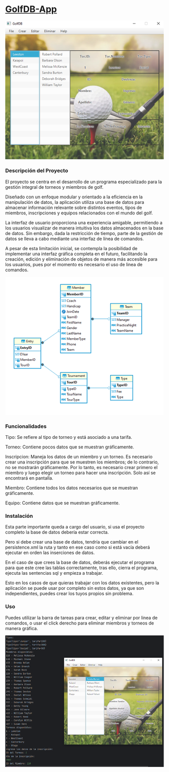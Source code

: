 # [GolfDB-App](https://github.com/a22alanbm/Proyecto-ORM)

<p align="center">
  <img src="images/image.png"  alt="Image">
</p>

### Descripción del Proyecto

El proyecto se centra en el desarrollo de un programa especializado para la gestión integral de torneos y miembros de golf.

 Diseñado con un enfoque modular y orientado a la eficiencia en la manipulación de datos, la aplicación utiliza una base de datos para almacenar información relevante sobre distintos eventos, tipos de miembros, inscripciones y equipos relacionados con el mundo del golf.

La interfaz de usuario proporciona una experiencia amigable, permitiendo a los usuarios visualizar de manera intuitiva los datos almacenados en la base de datos. Sin embargo, dada la restricción de tiempo, parte de la gestión de datos se lleva a cabo mediante una interfaz de línea de comandos.

 A pesar de esta limitación inicial, se contempla la posibilidad de implementar una interfaz gráfica completa en el futuro, facilitando la creación, edición y eliminación de objetos de manera más accesible para los usuarios, pues por el momento es necesario el uso de linea de comandos.


<p align="center">
  <img src="images/image-2.png" alt="Image">
</p>

### Funcionalidades
Tipo: Se refiere al tipo de torneo y está asociado a una tarifa.

Torneo: Contiene pocos datos que se muestran gráficamente.

Inscripcion: Maneja los datos de un miembro y un torneo. Es necesario crear una inscripción para que se muestren los miembros; de lo contrario, no se mostrarán gráficamente. Por lo tanto, es necesario crear primero el miembro y luego elegir un torneo para hacer una inscripción. Solo así se encontrará en pantalla.

Miembro: Contiene todos los datos necesarios que se muestran gráficamente.

Equipo: Contiene datos que se muestran gráficamente.

### Instalación
Esta parte importante queda a cargo del usuario, si usa el proyecto completo la base de datos debería estar correcta.

Pero si debe crear una base de datos, tendría que cambiar en el persistence.xml la ruta y tanto en ese caso como si está vacía deberá ejecutar en orden las inserciones de datos.

En el caso de que crees la base de datos, deberás ejecutar el programa para que este cree las tablas correctamente, tras ello, cierra el programa, ejecuta las sentencias sql y empieza a trabajar.

Esto en los casos de que quieras trabajar con los datos existentes, pero la aplicación se puede usar por completo sin estos datos, ya que son independientes, puedes crear los tuyos propios sin problema.


### Uso
Puedes utilizar la barra de tareas para crear, editar y eliminar por linea de comandos, o usar el click derecho para eliminar miembros y torneos de manera gráfica.

<p align="center">
  <img src="images/image-3.png" alt="Image">
</p>